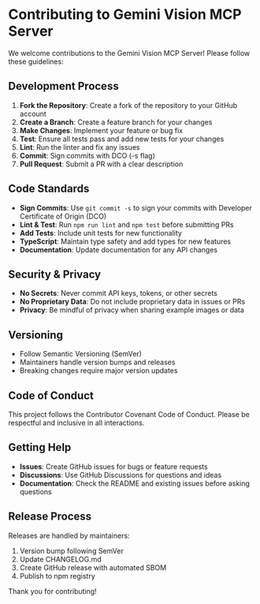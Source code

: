 # Contributing to Gemini Vision MCP Server

We welcome contributions to the Gemini Vision MCP Server! Please follow these guidelines:

## Development Process

1. **Fork the Repository**: Create a fork of the repository to your GitHub account
2. **Create a Branch**: Create a feature branch for your changes
3. **Make Changes**: Implement your feature or bug fix
4. **Test**: Ensure all tests pass and add new tests for your changes
5. **Lint**: Run the linter and fix any issues
6. **Commit**: Sign commits with DCO (-s flag)
7. **Pull Request**: Submit a PR with a clear description

## Code Standards

- **Sign Commits**: Use `git commit -s` to sign your commits with Developer Certificate of Origin (DCO)
- **Lint & Test**: Run `npm run lint` and `npm test` before submitting PRs
- **Add Tests**: Include unit tests for new functionality
- **TypeScript**: Maintain type safety and add types for new features
- **Documentation**: Update documentation for any API changes

## Security & Privacy

- **No Secrets**: Never commit API keys, tokens, or other secrets
- **No Proprietary Data**: Do not include proprietary data in issues or PRs
- **Privacy**: Be mindful of privacy when sharing example images or data

## Versioning

- Follow Semantic Versioning (SemVer)
- Maintainers handle version bumps and releases
- Breaking changes require major version updates

## Code of Conduct

This project follows the Contributor Covenant Code of Conduct. Please be respectful and inclusive in all interactions.

## Getting Help

- **Issues**: Create GitHub issues for bugs or feature requests
- **Discussions**: Use GitHub Discussions for questions and ideas
- **Documentation**: Check the README and existing issues before asking questions

## Release Process

Releases are handled by maintainers:

1. Version bump following SemVer
2. Update CHANGELOG.md
3. Create GitHub release with automated SBOM
4. Publish to npm registry

Thank you for contributing!